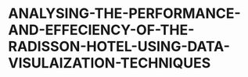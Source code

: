 # ANALYSING-THE-PERFORMANCE-AND-EFFECIENCY-OF-THE-RADISSON-HOTEL-USING-DATA-VISULAIZATION-TECHNIQUES